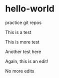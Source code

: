 # hello-world
practice git repos

This is a test

This is more test

Another test here

Again, this is an edit! 

No more edits
